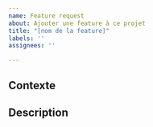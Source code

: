 ```yaml
---
name: Feature request
about: Ajouter une feature à ce projet
title: "[nom de la feature]"
labels: ''
assignees: ''

---
```


## Contexte
<!-- Device et component -->

## Description
<!-- Décrire ce que fait la feature, et ajouter une photo ou vidéo si nécessaire -->

